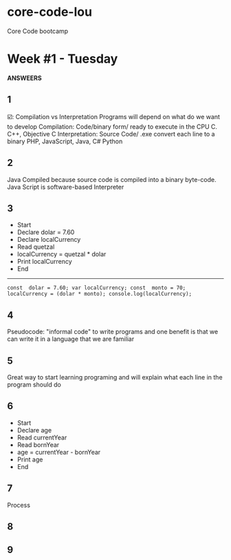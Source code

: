 # core-code-lou
Core Code bootcamp

# Week #1 - Tuesday

**ANSWEERS**

## 1
☑️: Compilation vs Interpretation 
Programs will depend on what do we want to develop
Compilation: Code/binary form/ ready to execute in the CPU  C. C++, Objective C
Interpretation: Source Code/ .exe convert each line to a binary  PHP, JavaScript, Java, C# Python
## 2
Java Compiled because source code is compiled into a binary byte-code.
Java Script is software-based Interpreter
## 3
- Start
- Declare dolar = 7.60
- Declare localCurrency
- Read quetzal
- localCurrency = quetzal * dolar
- Print localCurrency
- End
------------
`const  dolar = 7.60;
var localCurrency;
const  monto = 70;
localCurrency = (dolar * monto);
console.log(localCurrency);`


## 4
Pseudocode: "informal code" to write programs and one benefit is that we can write it in a language that we are familiar
## 5
Great way to start learning programing and will explain what each line in the program should do
## 6
- Start
- Declare age
- Read currentYear
- Read bornYear
- age = currentYear - bornYear
- Print age
- End
## 7
Process 
## 8

## 9

